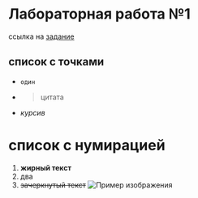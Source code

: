 # Лабораторная работа №1
ссылка на [задание](https://bit.ly/3sC1KGF)
## список с точками
- `один`
- > цитата
- *курсив*
# список с нумирацией
1. **жирный текст**
2. два
3. ~~зачеркнутый текст~~
![Пример изображения](https://img4.goodfon.com/original/1152x864/2/21/github-git-octocat-programming-code-it-logo.jpg)
